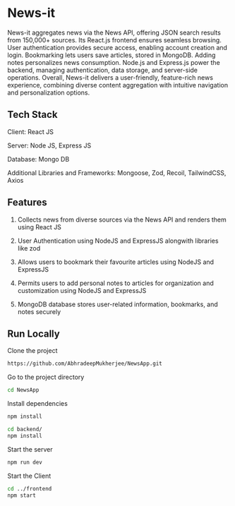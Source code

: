 # News-it

News-it aggregates news via the News API, offering JSON search results from 150,000+ sources. Its React.js frontend ensures seamless browsing. User authentication provides secure access, enabling account creation and login. Bookmarking lets users save articles, stored in MongoDB. Adding notes personalizes news consumption. Node.js and Express.js power the backend, managing authentication, data storage, and server-side operations. Overall, News-it delivers a user-friendly, feature-rich news experience, combining diverse content aggregation with intuitive navigation and personalization options.

## Tech Stack

Client: React JS

Server: Node JS, Express JS

Database: Mongo DB

Additional Libraries and Frameworks: Mongoose, Zod, Recoil, TailwindCSS, Axios

## Features

1. Collects news from diverse sources via the News API and renders them using React JS

2. User Authentication using NodeJS and ExpressJS alongwith libraries like zod

3. Allows users to bookmark their favourite articles using NodeJS and ExpressJS

4. Permits users to add personal notes to articles for organization and customization using NodeJS and ExpressJS

5. MongoDB database stores user-related information, bookmarks, and notes securely

## Run Locally

Clone the project
```bash
https://github.com/AbhradeepMukherjee/NewsApp.git
```

Go to the project directory
```bash
cd NewsApp
```

Install dependencies
```bash
npm install
```
```bash
cd backend/
npm install
```

Start the server
```bash
npm run dev
```

Start the Client
```bash
cd ../frontend
npm start
```
